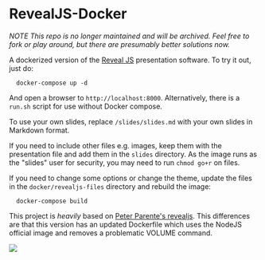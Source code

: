 RevealJS-Docker
===============

_NOTE This repo is no longer maintained and will be archived. Feel free to fork or play around, but there are presumably better solutions now._

A dockerized version of the [Reveal JS](http://lab.hakim.se/reveal-js/#/) presentation software. To try it out, just do:

```
  docker-compose up -d
```

And open a browser to `http://localhost:8000`. Alternatively, there is a
`run.sh` script for use without Docker compose.

To use your own slides, replace `/slides/slides.md` with your own slides in
Markdown format.

If you need to include other files e.g. images, keep them with the presentation
file and add them in the `slides` directory. As the image runs as the "slides"
user for security, you may need to run `chmod go+r` on files.

If you need to change some options or change the theme, update the files in the
`docker/revealjs-files` directory and rebuild the image:

```
  docker-compose build
```

This project is *heavily* based on [Peter Parente's revealjs](https://github.com/parente/dockerfiles/tree/master/revealjs). This differences are that this version has an updated Dockerfile which uses the NodeJS official image and removes a problematic VOLUME command.

[![](https://images.microbadger.com/badges/image/amouat/revealjs.svg)](https://microbadger.com/images/amouat/revealjs "Get your own image badge on microbadger.com")
